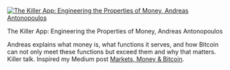 [![The Killer App: Engineering the Properties of Money, Andreas Antonopoulos](http://img.youtube.com/vi/MxIrc1rxhyI/0.jpg)](https://youtu.be/MxIrc1rxhyI "The Killer App: Engineering the Properties of Money")

<p id="title">The Killer App: Engineering the Properties of Money, Andreas Antonopoulos</p>

Andreas explains what money is, what functions it serves, and how Bitcoin can not only meet these functions but exceed them and why that matters. Killer talk. Inspired my Medium post [Markets, Money & Bitcoin](https://medium.com/@jordanmmck/markets-money-bitcoin-96e5539bceef).
